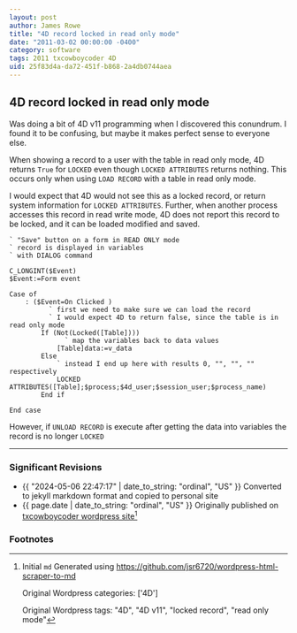 ```yaml
---
layout: post
author: James Rowe
title: "4D record locked in read only mode"
date: "2011-03-02 00:00:00 -0400"
category: software
tags: 2011 txcowboycoder 4D
uid: 25f83d4a-da72-451f-b868-2a4db0744aea
---
```


## 4D record locked in read only mode

Was doing a bit of 4D v11 programming when I discovered this conundrum. I found it to be confusing, but maybe it makes perfect sense to everyone else.

When showing a record to a user with the table in read only mode, 4D returns `True` for `LOCKED` even though `LOCKED ATTRIBUTES` returns nothing. This occurs only when using `LOAD RECORD` with a table in read only mode.

I would expect that 4D would not see this as a locked record, or return system information for `LOCKED ATTRIBUTES`. Further, when another process accesses this record in read write mode, 4D does not report this record to be locked, and it can be loaded modified and saved.

```
` "Save" button on a form in READ ONLY mode
` record is displayed in variables
` with DIALOG command

C_LONGINT($Event)
$Event:=Form event

Case of
	: ($Event=On Clicked )
		  ` first we need to make sure we can load the record
		  ` I would expect 4D to return false, since the table is in read only mode
		If (Not(Locked([Table])))
			  ` map the variables back to data values
			[Table]data:=v_data
		Else
			` instead I end up here with results 0, "", "", "" respectively
			LOCKED ATTRIBUTES([Table];$process;$4d_user;$session_user;$process_name)
		End if

End case
```

However, if `UNLOAD RECORD` is execute after getting the data into variables the record is no longer `LOCKED`

---

### Significant Revisions

- {{ "2024-05-06 22:47:17" | date_to_string: "ordinal", "US" }} Converted to jekyll markdown format and copied to personal site
- {{ page.date | date_to_string: "ordinal", "US" }} Originally published on [txcowboycoder wordpress site](https://txcowboycoder.wordpress.com/2011/03/02/4d-record-locked-in-read-only-mode/)[^draft]

### Footnotes

[^draft]: Initial `md` Generated using <https://github.com/jsr6720/wordpress-html-scraper-to-md>

	Original Wordpress categories: ['4D']

	Original Wordpress tags: "4D", "4D v11", "locked record", "read only mode"
